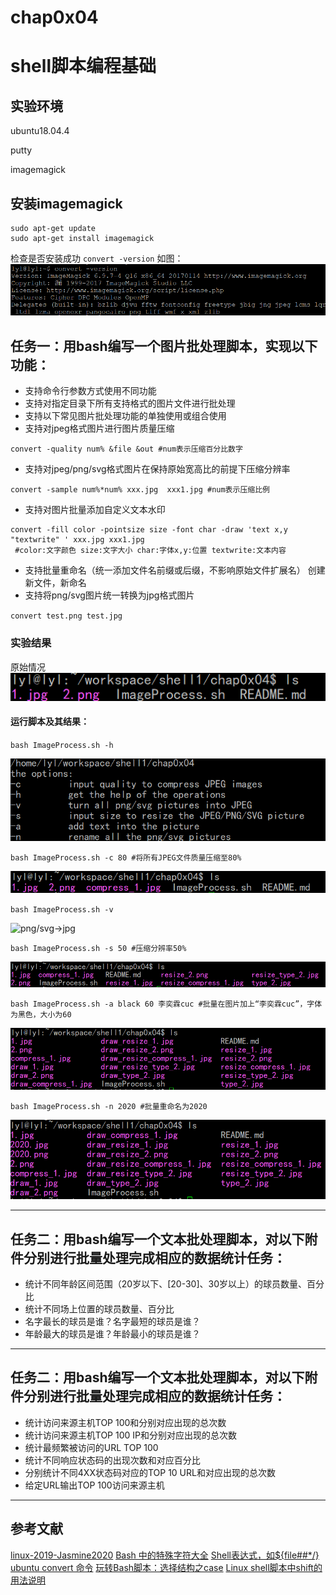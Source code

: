 # chap0x04
# shell脚本编程基础
## 实验环境
ubuntu18.04.4

putty

imagemagick
## 安装imagemagick
``` 
sudo apt-get update 
sudo apt-get install imagemagick
```
检查是否安装成功
`convert -version`
如图：
![安装imagemagick成功](img/安装imagemagick成功.png)
## 任务一：用bash编写一个图片批处理脚本，实现以下功能： 
* 支持命令行参数方式使用不同功能
* 支持对指定目录下所有支持格式的图片文件进行批处理
* 支持以下常见图片批处理功能的单独使用或组合使用 
* 支持对jpeg格式图片进行图片质量压缩
  
`convert -quality num% &file &out #num表示压缩百分比数字`
* 支持对jpeg/png/svg格式图片在保持原始宽高比的前提下压缩分辨率
  
`convert -sample num%*num% xxx.jpg  xxx1.jpg #num表示压缩比例`
* 支持对图片批量添加自定义文本水印

```
convert -fill color -pointsize size -font char -draw 'text x,y "textwrite" ' xxx.jpg xxx1.jpg
 #color:文字颜色 size:文字大小 char:字体x,y:位置 textwrite:文本内容
 ```
* 支持批量重命名（统一添加文件名前缀或后缀，不影响原始文件扩展名）
创建新文件，新命名
* 支持将png/svg图片统一转换为jpg格式图片
  
`convert test.png test.jpg`
### 实验结果
原始情况
![原始情况](img/原始情况.png)
#### 运行脚本及其结果：

`bash ImageProcess.sh -h`

![-h结果](img/帮助信息结果.png)

`bash ImageProcess.sh -c 80 #将所有JPEG文件质量压缩至80%`

![质量压缩结果](img/压缩结果.png)

`bash ImageProcess.sh -v`

![png/svg->jpg](img/png,svg转jpg.png)

`bash ImageProcess.sh -s 50 #压缩分辨率50%`

![压缩分辨率](img/压缩分辨率.png)

`bash ImageProcess.sh -a black 60 李奕霖cuc #批量在图片加上“李奕霖cuc”，字体为黑色，大小为60`

![批量加入水印](img/批量加入水印.png)

`bash ImageProcess.sh -n 2020 #批量重命名为2020`

![批量重命名](img/批量重命名.png)
***
## 任务二：用bash编写一个文本批处理脚本，对以下附件分别进行批量处理完成相应的数据统计任务： 
* 统计不同年龄区间范围（20岁以下、[20-30]、30岁以上）的球员数量、百分比
* 统计不同场上位置的球员数量、百分比
* 名字最长的球员是谁？名字最短的球员是谁？
* 年龄最大的球员是谁？年龄最小的球员是谁？
***
## 任务二：用bash编写一个文本批处理脚本，对以下附件分别进行批量处理完成相应的数据统计任务： 
* 统计访问来源主机TOP 100和分别对应出现的总次数
* 统计访问来源主机TOP 100 IP和分别对应出现的总次数
* 统计最频繁被访问的URL TOP 100
* 统计不同响应状态码的出现次数和对应百分比
* 分别统计不同4XX状态码对应的TOP 10 URL和对应出现的总次数
* 给定URL输出TOP 100访问来源主机  
***
## 参考文献
[linux-2019-Jasmine2020](https://github.com/CUCCS/linux-2019-Jasmine2020/blob/linux4/Lab4_Shell编程/lab4%20shell编程.md)
[Bash 中的特殊字符大全](https://linux.cn/article-5657-1.html)
[Shell表达式，如${file##*/}](https://www.cnblogs.com/-tbd-/p/12055351.html)
[ubuntu convert 命令](https://blog.csdn.net/HUXINY/article/details/87879249)
[玩转Bash脚本：选择结构之case](https://www.cnblogs.com/unclejelly/p/4082049.html)
[Linux shell脚本中shift的用法说明](https://blog.csdn.net/zhu_xun/article/details/24796235?utm_medium=distribute.pc_relevant.none-task-blog-BlogCommendFromBaidu-2&depth_1-utm_source=distribute.pc_relevant.none-task-blog-BlogCommendFromBaidu-2)